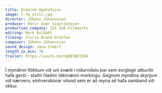 ```yaml
---
title: Endalok Upphafsins
image: l-fm_still.jpg
director: Jóhann Jóhannsson
producer: Þórir Snær Sigurjónsson
production_company: Zik Zak Filmworks
editing: Mark Buldahl
filming: Sturla Brand Grovlen
composer: Jóhann Jóhannsson
sound_design: Jana Irmert
length_in_min: 70
Trailer: https://youtu.be/nqDBlBKlbDA
---
```

Í myndinni flökkum við um svæði í niðurníðslu þar sem sorglegir atburðir hafa gerst - staðir hlaðnir táknrænni merkingu. Gegnum myndina skynjum við nærveru, einhverskonar vitund sem er að reyna að hafa samband við okkur.
